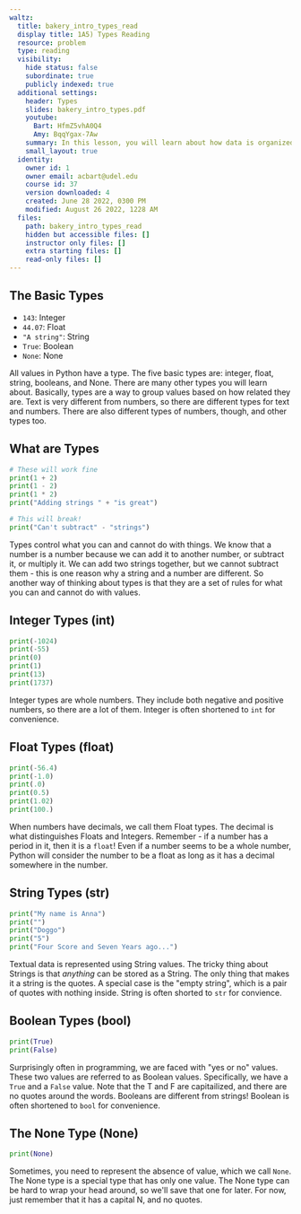 ```yaml
---
waltz:
  title: bakery_intro_types_read
  display title: 1A5) Types Reading
  resource: problem
  type: reading
  visibility:
    hide status: false
    subordinate: true
    publicly indexed: true
  additional settings:
    header: Types
    slides: bakery_intro_types.pdf
    youtube:
      Bart: HfmZ5vhA0Q4
      Amy: BqqYgax-7Aw
    summary: In this lesson, you will learn about how data is organized as types.
    small_layout: true
  identity:
    owner id: 1
    owner email: acbart@udel.edu
    course id: 37
    version downloaded: 4
    created: June 28 2022, 0300 PM
    modified: August 26 2022, 1228 AM
  files:
    path: bakery_intro_types_read
    hidden but accessible files: []
    instructor only files: []
    extra starting files: []
    read-only files: []
---
```

## The Basic Types

* `143`: Integer  
* `44.07`: Float  
* `"A string"`: String  
* `True`: Boolean  
* `None`: None

All values in Python have a type.
The five basic types are: integer, float, string, booleans, and None.
There are many other types you will learn about.
Basically, types are a way to group values based on how related they are.
Text is very different from numbers, so there are different types for text and numbers.
There are also different types of numbers, though, and other types too.

## What are Types

```python valid-operations
# These will work fine
print(1 + 2)
print(1 - 2)
print(1 * 2)
print("Adding strings " + "is great")

# This will break!
print("Can't subtract" - "strings")
```

Types control what you can and cannot do with things.
We know that a number is a number because we can add it to another number, or subtract it, or multiply it.
We can add two strings together, but we cannot subtract them - this is one reason why a string and a number are different.
So another way of thinking about types is that they are a set of rules for what you can and cannot do with values.

## Integer Types (int)

```python example-ints
print(-1024)
print(-55)
print(0)
print(1)
print(13)
print(1737)
```

Integer types are whole numbers.
They include both negative and positive numbers, so there are a lot of them.
Integer is often shortened to `int` for convenience.

## Float Types (float)

```python example-floats
print(-56.4)
print(-1.0)
print(.0)
print(0.5)
print(1.02)
print(100.)
```

When numbers have decimals, we call them Float types.
The decimal is what distinguishes Floats and Integers.
Remember - if a number has a period in it, then it is a `float`!
Even if a number seems to be a whole number, Python will consider the number to be a float as long as it has a decimal somewhere in the number.

## String Types (str)

```python example-strings
print("My name is Anna")
print("")
print("Doggo")
print("5")
print("Four Score and Seven Years ago...")
```

Textual data is represented using String values.
The tricky thing about Strings is that *anything* can be stored as a String.
The only thing that makes it a string is the quotes.
A special case is the "empty string", which is a pair of quotes with nothing inside.
String is often shorted to `str` for convience.


## Boolean Types (bool)

```python example-booleans
print(True)
print(False)
```

Surprisingly often in programming, we are faced with "yes or no" values.
These two values are referred to as Boolean values.
Specifically, we have a `True` and a `False` value.
Note that the T and F are capitailized, and there are no quotes around the words.
Booleans are different from strings! 
Boolean is often shortened to `bool` for convenience.

## The None Type (None)

```python example-none
print(None)
```

Sometimes, you need to represent the absence of value, which we call `None`.
The None type is a special type that has only one value.
The None type can be hard to wrap your head around, so we'll save that one for later.
For now, just remember that it has a capital N, and no quotes.
